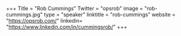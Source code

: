 +++
Title = "Rob Cummings"
Twitter = "opsrob"
image = "rob-cummings.jpg"
type = "speaker"
linktitle = "rob-cummings"
website = "https://opsrob.com/"
linkedin= "https://www.linkedin.com/in/cummingsrob/"
+++


